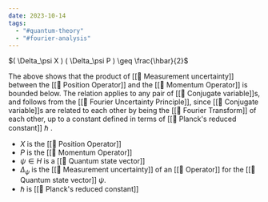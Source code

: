 ```yaml
---
date: 2023-10-14
tags:
  - "#quantum-theory"
  - "#fourier-analysis"
---
```

$( \Delta_\psi X ) ( \Delta_\psi P ) \geq \frac{\hbar}{2}$

The above shows that the product of [[📘 Measurement uncertainty]] between the [[📘 Position Operator]] and the [[📘 Momentum Operator]] is bounded below. The relation applies to any pair of [[📘 Conjugate variable]]s, and follows from the [[📗 Fourier Uncertainty Principle]], since [[📘 Conjugate variable]]s are related to each other by being the [[📘 Fourier Transform]] of each other, up to a constant defined in terms of [[📘 Planck's reduced constant]] $\hbar$ .

- $X$ is the [[📘 Position Operator]]
- $P$ is the [[📘 Momentum Operator]]
- $\psi \in H$ is a [[📘 Quantum state vector]]
- $\Delta_\psi$ is the [[📘 Measurement uncertainty]] of an [[📘 Operator]] for the [[📘 Quantum state vector]] $\psi$.
- $\hbar$ is [[📘 Planck's reduced constant]]
